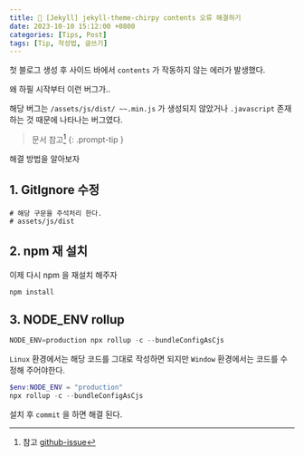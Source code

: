 ```yaml
---
title: 🥜 [Jekyll] jekyll-theme-chirpy contents 오류 해결하기
date: 2023-10-10 15:12:00 +0800
categories: [Tips, Post]
tags: [Tip, 작성법, 글쓰기]
---
```


첫 블로그 생성 후 사이드 바에서 `contents` 가 작동하지 않는 에러가 발생했다.

왜 하필 시작부터 이런 버그가..

해당 버그는 `/assets/js/dist/ ~~.min.js` 가 생성되지 않았거나 `.javascript` 존재하는 것 때문에 나타나는 버그였다.

> 문서 참고[^doc] 
{: .prompt-tip }

해결 방법을 알아보자

## 1. GitIgnore 수정

```gitignore
# 해당 구문을 주석처리 한다.
# assets/js/dist
```

## 2. npm 재 설치

이제 다시 npm 을 재설치 해주자

```
npm install
```

## 3. NODE_ENV rollup

```powershell
NODE_ENV=production npx rollup -c --bundleConfigAsCjs
```

`Linux` 환경에서는 해당 코드를 그대로 작성하면 되지만 `Window` 환경에서는 코드를 수정해 주어야한다.

```powershell
$env:NODE_ENV = "production"
npx rollup -c --bundleConfigAsCjs
```

설치 후 `commit` 을 하면 해결 된다.

[^doc]:참고 [github-issue](https://github.com/cotes2020/jekyll-theme-chirpy/issues/1090)